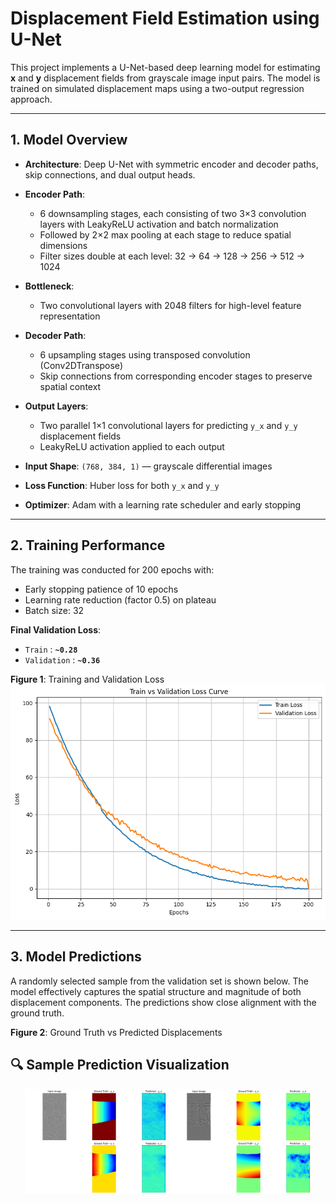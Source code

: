 #  Displacement Field Estimation using U-Net

This project implements a U-Net-based deep learning model for estimating **x** and **y** displacement fields from grayscale image input pairs. The model is trained on simulated displacement maps using a two-output regression approach.

---

## 1. Model Overview

- **Architecture**: Deep U-Net with symmetric encoder and decoder paths, skip connections, and dual output heads.
- **Encoder Path**:
  - 6 downsampling stages, each consisting of two 3×3 convolution layers with LeakyReLU activation and batch normalization
  - Followed by 2×2 max pooling at each stage to reduce spatial dimensions
  - Filter sizes double at each level: 32 → 64 → 128 → 256 → 512 → 1024
- **Bottleneck**:
  - Two convolutional layers with 2048 filters for high-level feature representation
- **Decoder Path**:
  - 6 upsampling stages using transposed convolution (Conv2DTranspose)
  - Skip connections from corresponding encoder stages to preserve spatial context
- **Output Layers**:
  - Two parallel 1×1 convolutional layers for predicting `y_x` and `y_y` displacement fields
  - LeakyReLU activation applied to each output

- **Input Shape**: `(768, 384, 1)` — grayscale differential images
- **Loss Function**: Huber loss for both `y_x` and `y_y`
- **Optimizer**: Adam with a learning rate scheduler and early stopping

---

## 2. Training Performance

The training was conducted for 200 epochs with:

- Early stopping patience of 10 epochs  
- Learning rate reduction (factor 0.5) on plateau  
- Batch size: 32

**Final Validation Loss**:
- `Train` : **`~0.28`**
- `Validation` : **`~0.36`**


**Figure 1**: Training and Validation Loss  
![Training vs Validation Loss](/images/tv_acc_rr.png)

---

## 3. Model Predictions

A randomly selected sample from the validation set is shown below. The model effectively captures the spatial structure and magnitude of both displacement components. The predictions show close alignment with the ground truth.

**Figure 2**: Ground Truth vs Predicted Displacements  
## 🔍 Sample Prediction Visualization

<p align="center">
  <img src="/images/eg1.png" width="45%">
  <img src="/images/eg2.png" width="45%">
</p>

